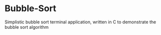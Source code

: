 # Bubble-Sort
Simplistic bubble sort terminal application, written in C to demonstrate the bubble sort algorithm
